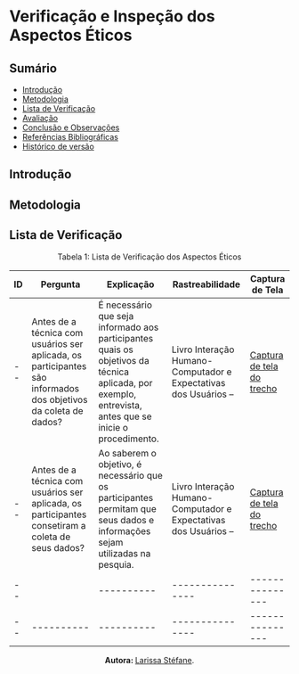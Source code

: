 # Verificação e Inspeção dos Aspectos Éticos

## Sumário
* [Introdução](#Introdução)
* [Metodologia](#Metodologia)
* [Lista de Verificação](#Lista-de-Verificação)
* [Avaliação](#Avaliação)
* [Conclusão e Observações](#Conclusão-e-Observações)
* [Referências Bibliográficas](#Referências-Bibliográficas)
* [Histórico de versão](#Histórico-de-versão)


## Introdução


## Metodologia



## Lista de Verificação

<center>

Tabela 1: Lista de Verificação dos Aspectos Éticos

| ID |  Pergunta | Explicação | Rastreabilidade | Captura de Tela |
| -- | ----------| ---------- | --------------- | --------------- |
| -- | Antes de a técnica com usuários ser aplicada, os participantes são informados dos objetivos da coleta de dados? | É necessário que seja informado aos participantes quais os objetivos da técnica aplicada, por exemplo, entrevista, antes que se inicie o procedimento. | Livro Interação Humano-Computador e Expectativas dos Usuários – | [Captura de tela do trecho](https://raw.githubusercontent.com/Interacao-Humano-Computador/2024.1-SIGAA/main/docs/Midia/AspectosEticos_CapturaTela/photo_5136457243506617712_y.jpg) |
| -- | Antes de a técnica com usuários ser aplicada, os participantes consetiram a coleta de seus dados? | Ao saberem o objetivo, é necessário que os participantes permitam que seus dados e informações sejam utilizadas na pesquia.| Livro Interação Humano-Computador e Expectativas dos Usuários – | [Captura de tela do trecho](https://raw.githubusercontent.com/Interacao-Humano-Computador/2024.1-SIGAA/main/docs/Midia/AspectosEticos_CapturaTela/photo_5136457243506617712_y.jpg) |
| -- | | ---------- | --------------- | --------------- |
| -- | ----------| ---------- | --------------- | --------------- |

<b> Autora: </b> <a href="https://github.com/SkywalkerSupreme">Larissa Stéfane</a>.

</center>
